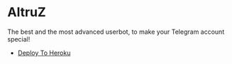 # AltruZ
The best and the most advanced userbot, to make your Telegram account special!

- [Deploy To Heroku](https://dashboard.heroku.com/new?template=github.com/TeamAltruZ/AltruZ)
